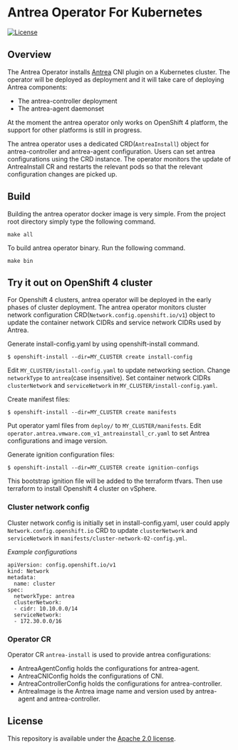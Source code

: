 # Antrea Operator For Kubernetes

[![License](https://img.shields.io/badge/License-Apache%202.0-blue.svg)](https://opensource.org/licenses/Apache-2.0)

## Overview

The Antrea Operator installs [Antrea](https://github.com/vmware-tanzu/antrea/)
CNI plugin on a Kubernetes cluster.
The operator will be deployed as deployment and it will take care of deploying
Antrea components:

* The antrea-controller deployment
* The antrea-agent daemonset

At the moment the antrea operator only works on OpenShift 4 platform, the
support for other platforms is still in progress.

The antrea operator uses a dedicated CRD(`AntreaInstall`) object for
antrea-controller and antrea-agent configuration. Users can set antrea
configurations using the CRD instance. The operator monitors the update of
AntreaInstall CR and restarts the relevant pods so that the relevant
configuration changes are picked up.

## Build

Building the antrea operator docker image is very simple. From the project root
directory simply type the following command.

```
make all
```

To build antrea operator binary. Run the following command.

```
make bin
```

## Try it out on OpenShift 4 cluster

For Openshift 4 clusters, antrea operator will be deployed in the early phases
of cluster deployment. The antrea operator monitors cluster network
configuration CRD(`Network.config.openshift.io/v1`) object to update the
container network CIDRs and service network CIDRs used by Antrea.

Generate install-config.yaml by using openshift-install command.
```
$ openshift-install --dir=MY_CLUSTER create install-config
```

Edit `MY_CLUSTER/install-config.yaml` to update networking section.
Change `networkType` to `antrea`(case insensitive).
Set container network CIDRs `clusterNetwork` and `serviceNetwork` in
`MY_CLUSTER/install-config.yaml`.

Create manifest files:
```
$ openshift-install --dir=MY_CLUSTER create manifests
```
Put operator yaml files from `deploy/` to
`MY_CLUSTER/manifests`. Edit `operator.antrea.vmware.com_v1_antreainstall_cr.yaml`
to set Antrea configurations and image version.

Generate ignition configuration files:
```
$ openshift-install --dir=MY_CLUSTER create ignition-configs
```
This bootstrap ignition file will be added to the terraform tfvars.
Then use terraform to install Openshift 4 cluster on vSphere.

### Cluster network config
Cluster network config is initially set in install-config.yaml, user could apply
`Network.config.openshift.io` CRD to update `clusterNetwork` and
`serviceNetwork` in `manifests/cluster-network-02-config.yml`.

*Example configurations*
```
apiVersion: config.openshift.io/v1
kind: Network
metadata:
  name: cluster
spec:
  networkType: antrea
  clusterNetwork:
  - cidr: 10.10.0.0/14
  serviceNetwork:
  - 172.30.0.0/16
```

### Operator CR
Operator CR `antrea-install` is used to provide antrea configurations:
- AntreaAgentConfig holds the configurations for antrea-agent.
- AntreaCNIConfig holds the configurations of CNI.
- AntreaControllerConfig holds the configurations for antrea-controller.
- AntreaImage is the Antrea image name and version used by antrea-agent and antrea-controller.

## License

This repository is available under the [Apache 2.0 license](LICENSE).
